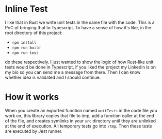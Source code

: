 # Inline Test
I like that in Rust we write unit tests in the same file with the code. This is a PoC of bringing that to Typescript. To have a sense of how it's like, in the root directory of this project:

- `npm install`
- `npm run build`
- `npm run test`

do these respectively. I just wanted to show the logic of how Rust-like unit tests would be done in Typescript, if you liked the project my LinkedIn is on my bio so you can send me a message from there. Then I can know whether idea is validated and I should continue.

# How it works

When you create an exported function named `unitTests` in the code file you work on, this library copies that file to tmp, add a function caller at the end of the file, and creates symlinks in your `src` directory until they are unlinked at the end of execution. All temporary tests go into `/tmp`. Then these tests are executed by Jest runner.